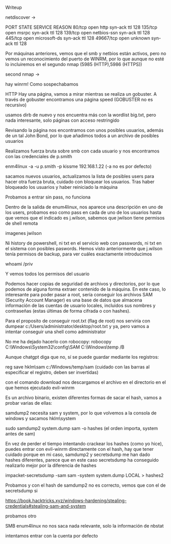 Writeup


netdiscover -> 

PORT      STATE SERVICE      REASON
80/tcp    open  http         syn-ack ttl 128
135/tcp   open  msrpc        syn-ack ttl 128
139/tcp   open  netbios-ssn  syn-ack ttl 128
445/tcp   open  microsoft-ds syn-ack ttl 128
49667/tcp open  unknown      syn-ack ttl 128


Por máquinas anteriores, vemos que el smb y netbios están activos, pero no vemos un reconocimiento del puerto de WINRM, por lo que aunque no esté lo incluiremos en el segundo nmap (5985 (HTTP),5986 (HTTPS))

second nmap -> 

hay winrm! Como sospechabamos

HTTP
Hay una página, vamos a mirar mientras se realiza un gobuster. A través de gobuster encontramos una página speed (GOBUSTER no es recursivo)

usamos dirb de nuevo y nos encuentra más con la wordlist big.txt, pero nada interesante, solo páginas con acceso restringido

Revisando la página nos encontramos con unos posibles usuarios, además de un tal John Bond, por lo que añadimos todos a un archivo de posibles usuarios

Realizamos fuerza bruta sobre smb con cada usuario y nos encontramos con las credenciales de p.smith

enm4linux -a -u p.smith -p kissme 192.168.1.22 (-a no es por defecto)

sacamos nuevos usuarios, actualizamos la lista de posibles users para hacer otra fuerza bruta, cuidado con bloquear los usuarios. Tras haber bloqueado los usuarios y haber reiniciado la máquina

Probamos a entrar sin pass, no funciona

Dentro de la salida de enum4linux, nos aparece una descripción en uno de los users, probamos eso como pass en cada de uno de los usuarios hasta que vemos que el indicado es j.wilson, sabemos que jwilson tiene permisos de shell remota

imagenes jwilson


Ni history de powershell, ni txt en el servicio web con passwords, ni txt en el sistema con posibles paswords. Hemos visto anteriormente que j.wilson tenía permisos de backup, para ver cuáles exactamente introducimos

whoami /priv

Y vemos todos los permisos del usuario

Podemos hacer copias de seguridad de archivos y directorios, por lo que podemos de alguna forma extraer contenido de la máquina. En este caso, lo interesante para poder pasar a root, sería conseguir los archivos SAM (Security Account Manager) es una base de datos que almacena información de las cuentas de usuario locales, incluidos sus nombres y contraseñas (estas últimas de forma cifrada o con hashes).

Para el proposito de conseguir root.txt (flag de root) nos serviría con dumpear c:/Users/administrator/desktop/root.txt y ya, pero vamos a intentar conseguir una shell como administrator

No me ha dejado hacerlo con robocopy: robocopy C:\Windows\System32\config\SAM C:\Windows\temp /B 

Aunque chatgpt diga que no, sí se puede guardar mediante los registros:

reg save hklm\sam c:/Windows/temp/sam (cuidado con las barras al especificar el registro, deben ser invertidas)

con el comando download <archivo> nos descargamos el archivo en el directorio en el que hemos ejecutado evil-winrm

Es un archivo binario, existen diferentes formas de sacar el hash, vamos a probar varias de ellas:

samdump2 necesita sam y system, por lo que volvemos a la consola de windows y sacamos hklm\system

sudo samdump2 system.dump sam -o hashes (el orden importa, system antes de sam)

En vez de perder el tiempo intentando crackear los hashes (como yo hice), puedes entrar con evil-winrm directamente con el hash, hay que tener cuidado porque en mi caso, samdump2 y secretsdump me han dado hashes diferentes, parece que en este caso secretsdump ha conseguido realizarlo mejor por la diferencia de hashes

impacket-secretsdump -sam sam -system system.dump LOCAL > hashes2

Probamos y con el hash de samdump2 no es correcto, vemos que con el de secretsdump si


https://book.hacktricks.xyz/windows-hardening/stealing-credentials#stealing-sam-and-system

probamos otro

SMB
enum4linux no nos saca nada relevante, solo la información de nbstat

intentamos entrar con la cuenta por defecto
